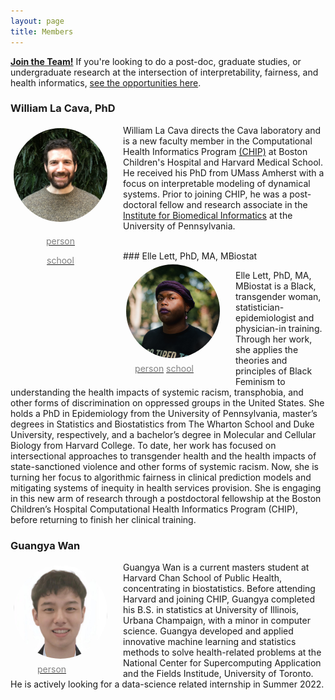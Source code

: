 ```yaml
---
layout: page
title: Members
---
```

<link rel="stylesheet" href="/docs/assets/academicons-1.9.1/css/academicons.min.css"/>
<link href="https://fonts.googleapis.com/icon?family=Material+Icons"
      rel="stylesheet">
<style>
.profile {
    text-align: center;
    float: left;
    padding: 0px 20px 0px 0px;
}
img {
    border-radius: 50%;
    float: top;
    width: 150px;
    height: 150px;
    margin: 5px;
}
.my-svg-icon {
  width: 16px;
  height: 16px;
  display: inline-block;
  fill: grey;
  padding: 4px 3px 2px 5px;
  vertical-align: top;
}
</style>

**[Join the Team!](/join)**
If you're looking to do a post-doc, graduate studies, or undergraduate research at the intersection of interpretability, fairness, and health informatics, [see the opportunities here](/join). 

### William La Cava, PhD

<div class="profile">
<img src="/docs/assets/profile_pic_small.JPG" alt="pic of William La Cava"/>
<br>

<a href="https://williamlacava.com"><span style="color: grey;" class="material-icons">person</span></a> 

<a href="https://scholar.google.com/citations?user=iZB7inEAAAAJ&hl=en"><span style="color: grey; " class="material-icons">school</span></a> 

<a href="https://github.com/lacava"><svg class="my-svg-icon"><use xlink:href="/assets/minima-social-icons.svg#github"></use></svg></a>

<a href="https://www.twitter.com/w_la_cava"><svg class="my-svg-icon"><use xlink:href="/assets/minima-social-icons.svg#twitter"></use></svg></a>

<a href="https://www.linkedin.com/in/williamlacava/"><svg class="my-svg-icon"><use xlink:href="/assets/minima-social-icons.svg#linkedin"></use></svg></a>
</div>

William La Cava directs the Cava laboratory and is a new faculty member in the Computational Health Informatics Program [(CHIP)](chip.org) at Boston Children's Hospital and Harvard Medical School. 
He received his PhD from UMass Amherst with a focus on interpretable modeling of dynamical systems. 
Prior to joining CHIP, he was a post-doctoral fellow and research associate in the [Institute for Biomedical Informatics](https://upibi.org) at the University of Pennsylvania. 

<br>
### Elle Lett, PhD, MA, MBiostat
<div class="profile">
<img src="/docs/assets/lett_elle.JPG" alt="pic of Elle Lett"/>
<br>
<a href="https://ellelett.com"><span style="color: grey;" class="material-icons">person</span></a> 
<a href="https://scholar.google.com/citations?hl=en&authuser=1&user=Gua_MdkAAAAJ"><span style="color: grey; " class="material-icons">school</span></a> 
<a href="http://twitter.com/ellelettmdphd"><svg class="my-svg-icon"><use xlink:href="/assets/minima-social-icons.svg#twitter"></use></svg></a>

</div>

Elle Lett, PhD, MA, MBiostat is a Black, transgender woman, statistician-epidemiologist and physician-in training. 
Through her work, she applies the theories and principles of Black Feminism to understanding the health impacts of systemic racism, transphobia, and other forms of discrimination on oppressed groups in the United States. 
She holds a PhD in Epidemiology from the University of Pennsylvania, master’s degrees in Statistics and Biostatistics from The Wharton School and Duke University, respectively, and a bachelor’s degree in Molecular and Cellular Biology from Harvard College. 
To date, her work has focused on intersectional approaches to transgender health and the health impacts of state-sanctioned violence and other forms of systemic racism. 
Now, she is turning her focus to algorithmic fairness in clinical prediction models and mitigating systems of inequity in health services provision. 
She is engaging in this new arm of research through a postdoctoral fellowship at the Boston Children’s Hospital  Computational Health Informatics Program (CHIP), before returning to finish her clinical training.
<br>
### Guangya Wan
<div class="profile">
<img src="/docs/assets/wan_guangya.jpeg" alt="pic of Guangya"/>
<br>
<a href="http://wanguangya.com"><span style="color: grey;" class="material-icons">person</span></a> 
<a href="https://github.com/wan19990901"><svg class="my-svg-icon"><use xlink:href="/assets/minima-social-icons.svg#github"></use></svg></a>
</div>

Guangya Wan is a current masters student at Harvard Chan School of Public Health, concentrating in biostatistics. 
Before attending Harvard and joining CHIP, Guangya completed his B.S. in statistics at University of Illinois, Urbana Champaign, with a minor in computer science. 
Guangya developed and applied innovative machine learning and statistics methods to solve health-related problems at the National Center for Supercomputing Application and the Fields Institude, University of Toronto. 
He is actively looking for a data-science related internship in Summer 2022.
